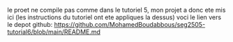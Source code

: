 le proet ne compile pas comme dans le tutoriel 5, mon projet a donc ete mis ici (les instructions du tutoriel ont ete appliques la dessus)
voci le lien vers le depot github: https://github.com/MohamedBoudabbous/seg2505-tutorial6/blob/main/README.md
